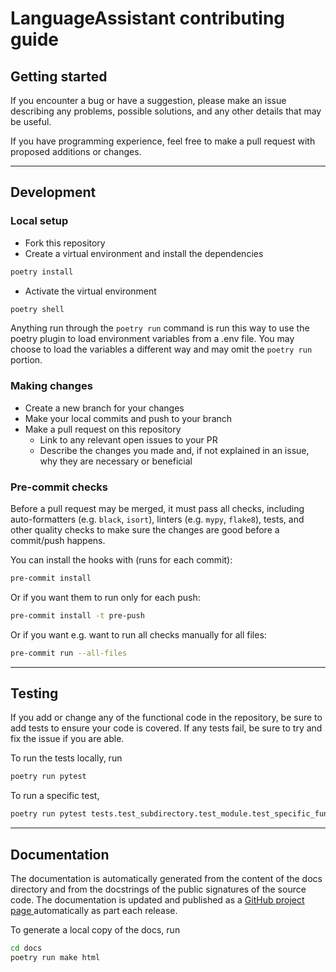 # LanguageAssistant contributing guide

## Getting started

If you encounter a bug or have a suggestion, please make an issue describing any problems, possible solutions, and any
other details that may be useful.

If you have programming experience, feel free to make a pull request with proposed additions or changes.

---

## Development

### Local setup

* Fork this repository
* Create a virtual environment and install the dependencies

```sh
poetry install
```

* Activate the virtual environment

```sh
poetry shell
```

Anything run through the `poetry run` command is run this way to use the poetry plugin to load environment variables
from a .env file. You may choose to load the variables a different way and may omit the `poetry run` portion.


### Making changes

* Create a new branch for your changes
* Make your local commits and push to your branch
* Make a pull request on this repository
  * Link to any relevant open issues to your PR
  * Describe the changes you made and, if not explained in an issue, why they are necessary or beneficial

### Pre-commit checks

Before a pull request may be merged, it must pass all checks, including auto-formatters
(e.g. `black`, `isort`), linters (e.g. `mypy`, `flake8`), tests, and other quality checks to make sure the changes are good
before a commit/push happens.

You can install the hooks with (runs for each commit):

```sh
pre-commit install
```

Or if you want them to run only for each push:

```sh
pre-commit install -t pre-push
```

Or if you want e.g. want to run all checks manually for all files:

```sh
pre-commit run --all-files
```


---

## Testing

If you add or change any of the functional code in the repository, be sure to add tests to ensure your code is covered.
If any tests fail, be sure to try and fix the issue if you are able.

To run the tests locally, run

```sh
poetry run pytest
```

To run a specific test,

```sh
poetry run pytest tests.test_subdirectory.test_module.test_specific_function
```

---

## Documentation

The documentation is automatically generated from the content of the docs directory and from the docstrings
 of the public signatures of the source code. The documentation is updated and published as a [GitHub project page
 ](https://pages.github.com/) automatically as part each release.

To generate a local copy of the docs, run

```sh
cd docs
poetry run make html
```
